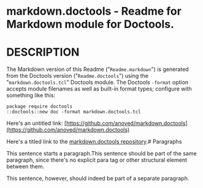 # markdown.doctools - Readme for Markdown module for Doctools.

# DESCRIPTION

The Markdown version of this Readme ("`Readme.markdown`") is generated from the Doctools version ("`Readme.doctools`") using the "`markdown.doctools.tcl`" Doctools module. The Doctools `-format` option accepts module filenames as well as built-in format types; configure with something like this:

	package require doctools
	::doctools::new doc -format markdown.doctools.tcl

Here's an untitled link: [https://github.com/anoved/markdown.doctools](https://github.com/anoved/markdown.doctools)

Here's a titled link to the [markdown.doctools repository](https://github.com/anoved/markdown.doctools).# Paragraphs

This sentence starts a paragraph.This sentence should be part of the same paragraph, since there's no explicit para tag or other structural element between them.

This sentence, however, should indeed be part of a separate paragraph.
